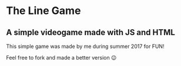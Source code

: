 # The Line Game

## A simple videogame made with JS and HTML

This simple game was made by me during summer 2017 for FUN!


Feel free to fork and made a better version 😉
